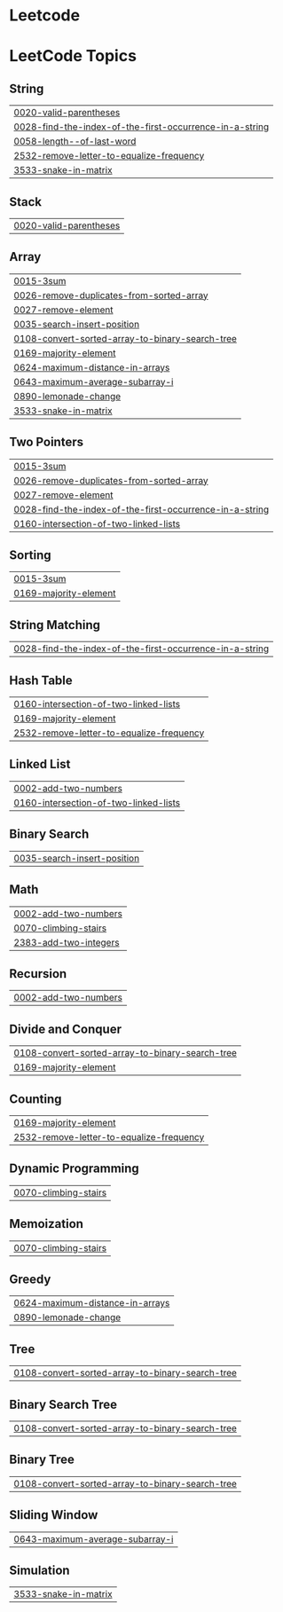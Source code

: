# Leetcode
<!---LeetCode Topics Start-->
# LeetCode Topics
## String
|  |
| ------- |
| [0020-valid-parentheses](https://github.com/Selam25-30/Leetcode/tree/master/0020-valid-parentheses) |
| [0028-find-the-index-of-the-first-occurrence-in-a-string](https://github.com/Selam25-30/Leetcode/tree/master/0028-find-the-index-of-the-first-occurrence-in-a-string) |
| [0058-length--of-last-word](https://github.com/Selam25-30/Leetcode/tree/master/0058-length-of-last-word) |
| [2532-remove-letter-to-equalize-frequency](https://github.com/Selam25-30/Leetcode/tree/master/2532-remove-letter-to-equalize-frequency) |
| [3533-snake-in-matrix](https://github.com/Selam25-30/Leetcode/tree/master/3533-snake-in-matrix) |
## Stack
|  |
| ------- |
| [0020-valid-parentheses](https://github.com/Selam25-30/Leetcode/tree/master/0020-valid-parentheses) |
## Array
|  |
| ------- |
| [0015-3sum](https://github.com/Selam25-30/Leetcode/tree/master/0015-3sum) |
| [0026-remove-duplicates-from-sorted-array](https://github.com/Selam25-30/Leetcode/tree/master/0026-remove-duplicates-from-sorted-array) |
| [0027-remove-element](https://github.com/Selam25-30/Leetcode/tree/master/0027-remove-element) |
| [0035-search-insert-position](https://github.com/Selam25-30/Leetcode/tree/master/0035-search-insert-position) |
| [0108-convert-sorted-array-to-binary-search-tree](https://github.com/Selam25-30/Leetcode/tree/master/0108-convert-sorted-array-to-binary-search-tree) |
| [0169-majority-element](https://github.com/Selam25-30/Leetcode/tree/master/0169-majority-element) |
| [0624-maximum-distance-in-arrays](https://github.com/Selam25-30/Leetcode/tree/master/0624-maximum-distance-in-arrays) |
| [0643-maximum-average-subarray-i](https://github.com/Selam25-30/Leetcode/tree/master/0643-maximum-average-subarray-i) |
| [0890-lemonade-change](https://github.com/Selam25-30/Leetcode/tree/master/0890-lemonade-change) |
| [3533-snake-in-matrix](https://github.com/Selam25-30/Leetcode/tree/master/3533-snake-in-matrix) |
## Two Pointers
|  |
| ------- |
| [0015-3sum](https://github.com/Selam25-30/Leetcode/tree/master/0015-3sum) |
| [0026-remove-duplicates-from-sorted-array](https://github.com/Selam25-30/Leetcode/tree/master/0026-remove-duplicates-from-sorted-array) |
| [0027-remove-element](https://github.com/Selam25-30/Leetcode/tree/master/0027-remove-element) |
| [0028-find-the-index-of-the-first-occurrence-in-a-string](https://github.com/Selam25-30/Leetcode/tree/master/0028-find-the-index-of-the-first-occurrence-in-a-string) |
| [0160-intersection-of-two-linked-lists](https://github.com/Selam25-30/Leetcode/tree/master/0160-intersection-of-two-linked-lists) |
## Sorting
|  |
| ------- |
| [0015-3sum](https://github.com/Selam25-30/Leetcode/tree/master/0015-3sum) |
| [0169-majority-element](https://github.com/Selam25-30/Leetcode/tree/master/0169-majority-element) |
## String Matching
|  |
| ------- |
| [0028-find-the-index-of-the-first-occurrence-in-a-string](https://github.com/Selam25-30/Leetcode/tree/master/0028-find-the-index-of-the-first-occurrence-in-a-string) |
## Hash Table
|  |
| ------- |
| [0160-intersection-of-two-linked-lists](https://github.com/Selam25-30/Leetcode/tree/master/0160-intersection-of-two-linked-lists) |
| [0169-majority-element](https://github.com/Selam25-30/Leetcode/tree/master/0169-majority-element) |
| [2532-remove-letter-to-equalize-frequency](https://github.com/Selam25-30/Leetcode/tree/master/2532-remove-letter-to-equalize-frequency) |
## Linked List
|  |
| ------- |
| [0002-add-two-numbers](https://github.com/Selam25-30/Leetcode/tree/master/0002-add-two-numbers) |
| [0160-intersection-of-two-linked-lists](https://github.com/Selam25-30/Leetcode/tree/master/0160-intersection-of-two-linked-lists) |
## Binary Search
|  |
| ------- |
| [0035-search-insert-position](https://github.com/Selam25-30/Leetcode/tree/master/0035-search-insert-position) |
## Math
|  |
| ------- |
| [0002-add-two-numbers](https://github.com/Selam25-30/Leetcode/tree/master/0002-add-two-numbers) |
| [0070-climbing-stairs](https://github.com/Selam25-30/Leetcode/tree/master/0070-climbing-stairs) |
| [2383-add-two-integers](https://github.com/Selam25-30/Leetcode/tree/master/2383-add-two-integers) |
## Recursion
|  |
| ------- |
| [0002-add-two-numbers](https://github.com/Selam25-30/Leetcode/tree/master/0002-add-two-numbers) |
## Divide and Conquer
|  |
| ------- |
| [0108-convert-sorted-array-to-binary-search-tree](https://github.com/Selam25-30/Leetcode/tree/master/0108-convert-sorted-array-to-binary-search-tree) |
| [0169-majority-element](https://github.com/Selam25-30/Leetcode/tree/master/0169-majority-element) |
## Counting
|  |
| ------- |
| [0169-majority-element](https://github.com/Selam25-30/Leetcode/tree/master/0169-majority-element) |
| [2532-remove-letter-to-equalize-frequency](https://github.com/Selam25-30/Leetcode/tree/master/2532-remove-letter-to-equalize-frequency) |
## Dynamic Programming
|  |
| ------- |
| [0070-climbing-stairs](https://github.com/Selam25-30/Leetcode/tree/master/0070-climbing-stairs) |
## Memoization
|  |
| ------- |
| [0070-climbing-stairs](https://github.com/Selam25-30/Leetcode/tree/master/0070-climbing-stairs) |
## Greedy
|  |
| ------- |
| [0624-maximum-distance-in-arrays](https://github.com/Selam25-30/Leetcode/tree/master/0624-maximum-distance-in-arrays) |
| [0890-lemonade-change](https://github.com/Selam25-30/Leetcode/tree/master/0890-lemonade-change) |
## Tree
|  |
| ------- |
| [0108-convert-sorted-array-to-binary-search-tree](https://github.com/Selam25-30/Leetcode/tree/master/0108-convert-sorted-array-to-binary-search-tree) |
## Binary Search Tree
|  |
| ------- |
| [0108-convert-sorted-array-to-binary-search-tree](https://github.com/Selam25-30/Leetcode/tree/master/0108-convert-sorted-array-to-binary-search-tree) |
## Binary Tree
|  |
| ------- |
| [0108-convert-sorted-array-to-binary-search-tree](https://github.com/Selam25-30/Leetcode/tree/master/0108-convert-sorted-array-to-binary-search-tree) |
## Sliding Window
|  |
| ------- |
| [0643-maximum-average-subarray-i](https://github.com/Selam25-30/Leetcode/tree/master/0643-maximum-average-subarray-i) |
## Simulation
|  |
| ------- |
| [3533-snake-in-matrix](https://github.com/Selam25-30/Leetcode/tree/master/3533-snake-in-matrix) |
<!---LeetCode Topics End-->

